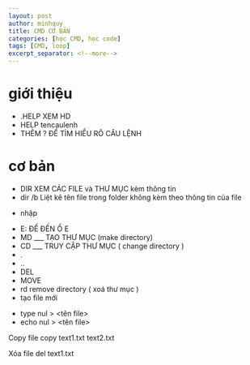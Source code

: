 ```yaml
---
layout: post
author: minhquy
title: CMD CƠ BẢN
categories: [học CMD, học code]
tags: [CMD, loop]
excerpt_separator: <!--more-->
---
```

<!--more-->
# giới thiệu 
- .HELP XEM HD
- HELP tencaulenh
- THÊM \? ĐỂ TÌM HIỂU RÕ CÂU LỆNH


# cơ bản
- DIR XEM CÁC FILE và THƯ MỤC  kèm thông tin
- dir /b  Liệt kê tên file trong folder không kèm theo thông tin của file
+ nhập
- E: ĐỂ ĐẾN Ổ E
- MD ___ TẠO THƯ MỤC (make directory)
- CD ___ TRUY CẬP THƯ MỤC ( change directory )
- .
- ..
- DEL
- MOVE
- rd  remove directory ( xoá thư mục )
- tạo file mới
+ type nul > <tên file>
+ echo nul > <tên file>

Copy file
copy text1.txt text2.txt

Xóa file
del text1.txt